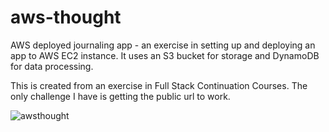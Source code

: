 
# aws-thought

AWS deployed journaling app - an exercise in setting up and deploying an app to AWS EC2 instance. It uses an S3 bucket for storage and DynamoDB for data processing.

This is created from an exercise in Full Stack Continuation Courses. The only challenge I have is getting the public url to work.

![awsthought](https://user-images.githubusercontent.com/71401585/126990176-2fb283cc-7293-4bc9-be86-cb53b90800b0.png)
